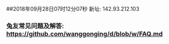 ##2018年09月28日07时12分07秒 新址: 142.93.212.103
### 兔友常见问题及解答: https://github.com/wanggonging/d/blob/w/FAQ.md
